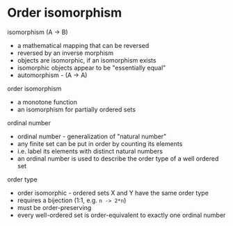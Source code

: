
<!-- ======================================================================= -->
# Order isomorphism

isomorphism (A -> B)

* a mathematical mapping that can be reversed
* reversed by an inverse morphism
* objects are isomorphic, if an isomorphism exists
* isomorphic objects appear to be "essentially equal"
* automorphism - (A -> A)

order isomorphism

* a monotone function
* an isomorphism for partially ordered sets

ordinal number

* ordinal number - generalization of "natural number"
* any finite set can be put in order by counting its elements
* i.e. label its elements with distinct natural numbers
* an ordinal number is used to describe the order type of a well ordered set

order type

* order isomorphic - ordered sets X and Y have the same order type
* requires a bijection (1:1, e.g. `n -> 2*n`)
* must be order-preserving
* every well-ordered set is order-equivalent to exactly one ordinal number

